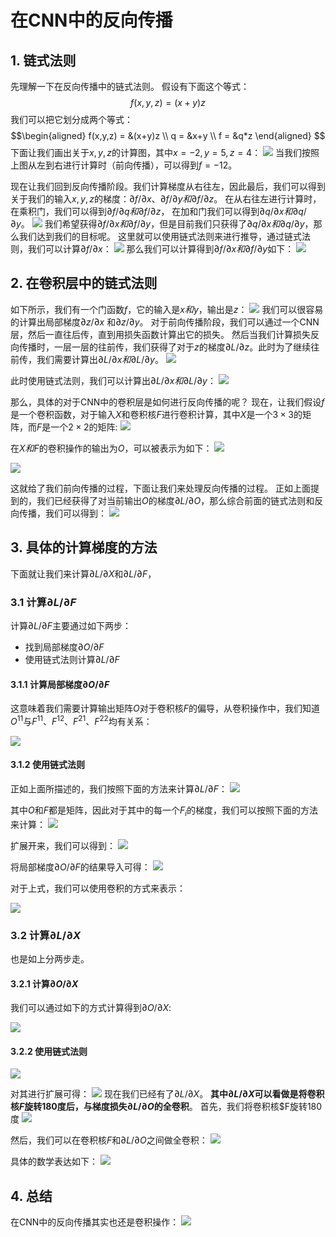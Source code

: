 # 在CNN中的反向传播
## 1. 链式法则
先理解一下在反向传播中的链式法则。
假设有下面这个等式：
$$f(x,y,z) = (x+y)z$$
我们可以把它划分成两个等式：
$$\begin{aligned}
    f(x,y,z) = &(x+y)z \\
    q = &x+y \\
    f = &q*z 
\end{aligned}
$$
下面让我们画出关于$x,y,z$的计算图，其中$x=-2,y=5,z=4$：
![](../../figure/38.png)
当我们按照上图从左到右进行计算时（前向传播），可以得到$f=-12$。

现在让我们回到反向传播阶段。我们计算梯度从右往左，因此最后，我们可以得到关于我们的输入$x,y,z$的梯度：$\partial f/\partial x 、 \partial f/\partial y和\partial f/\partial z$。
在从右往左进行计算时，在乘积门，我们可以得到$\partial f/\partial q和\partial f/\partial z$，
在加和门我们可以得到$\partial q/\partial x 和\partial q/\partial y$。
![](../../figure/39.png)
我们希望获得$\partial f/\partial x和\partial f/\partial y$，但是目前我们只获得了$\partial q/\partial x和\partial q/\partial y$，那么我们达到我们的目标呢。
这里就可以使用链式法则来进行推导，通过链式法则，我们可以计算$\partial f/\partial x$：
![](../../figure/40.png)
那么我们可以计算得到$\partial f/\partial x和\partial f/\partial y$如下：
![](../../figure/41.png)


## 2. 在卷积层中的链式法则
如下所示，我们有一个门函数$f$，它的输入是$x和y$，输出是$z$：
![](../../figure/42.png)
我们可以很容易的计算出局部梯度$\partial z/\partial x$ 和$\partial z/\partial y$。
对于前向传播阶段，我们可以通过一个CNN层，然后一直往后传，直到用损失函数计算出它的损失。
然后当我们计算损失反向传播时，一层一层的往前传，我们获得了对于$z$的梯度$\partial L/\partial z$。此时为了继续往前传，我们需要计算出$\partial L/\partial x和\partial L/\partial y$。
![](../../figure/43.png)

此时使用链式法则，我们可以计算出$\partial L/\partial x和\partial L/\partial y$：
![](../../figure/44.png)

那么，具体的对于CNN中的卷积层是如何进行反向传播的呢？
现在，让我们假设$f$是一个卷积函数，对于输入$X$和卷积核$F$进行卷积计算，其中$X$是一个$3\times 3$的矩阵，而$F$是一个$2\times 2$的矩阵:
![](../../figure/45.png)

在$X和F$的卷积操作的输出为$O$，可以被表示为如下：
![](../../figure/46.png)

![](../../figure/47.gif)

这就给了我们前向传播的过程，下面让我们来处理反向传播的过程。
正如上面提到的，我们已经获得了对当前输出$O$的梯度$\partial L/\partial O$，那么综合前面的链式法则和反向传播，我们可以得到：
![](../../figure/48.png)

## 3. 具体的计算梯度的方法
下面就让我们来计算$\partial L/\partial X$和$\partial L/\partial F$，
### 3.1  计算$\partial L/\partial F$
计算$\partial L/\partial F$主要通过如下两步：
- 找到局部梯度$\partial O/\partial F$
- 使用链式法则计算$\partial L/\partial F$

#### 3.1.1 计算局部梯度$\partial O/\partial F$
这意味着我们需要计算输出矩阵$O$对于卷积核$F$的偏导，从卷积操作中，我们知道$O^{11}$与$F^{11}、F^{12}、F^{21}、F^{22}$均有关系：

![](../../figure/49.png)

#### 3.1.2 使用链式法则
正如上面所描述的，我们按照下面的方法来计算$\partial L/\partial F$：
![](../../figure/50.png)

其中$O$和$F$都是矩阵，因此对于其中的每一个$F_i$的梯度，我们可以按照下面的方法来计算：
![](../../figure/51.png)

扩展开来，我们可以得到：
![](../../figure/52.png)

将局部梯度$\partial O /\partial F$的结果导入可得：
![](../../figure/53.png)

对于上式，我们可以使用卷积的方式来表示：

![](../../figure/54.png)

### 3.2  计算$\partial L/\partial X$
也是如上分两步走。
#### 3.2.1 计算$\partial O/\partial X$
我们可以通过如下的方式计算得到$\partial O/\partial X$:

![](../../figure/55.png)

#### 3.2.2 使用链式法则
![](../../figure/56.png)

对其进行扩展可得：
![](../../figure/57.png)
现在我们已经有了$\partial L/ \partial X$。
**其中$\partial L/ \partial X$可以看做是将卷积核$F$旋转180度后，与梯度损失$\partial L/ \partial O$的全卷积**。
首先，我们将卷积核$F旋转180度
![](../../figure/58.png)

然后，我们可以在卷积核$F$和$\partial L/ \partial O$之间做全卷积：
![](../../figure/59.gif)

具体的数学表达如下：
![](../../figure/60.png)

## 4. 总结
在CNN中的反向传播其实也还是卷积操作：
![](../../figure/61.png)


